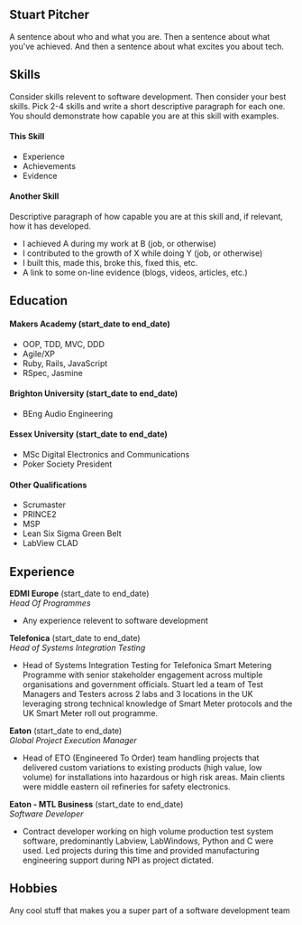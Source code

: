## Stuart Pitcher

A sentence about who and what you are. Then a sentence about what you've achieved. And then a sentence about what excites you about tech.

## Skills

Consider skills relevent to software development. Then consider your best skills. Pick 2-4 skills and write a short descriptive paragraph for each one. You should demonstrate how capable you are at this skill with examples.

#### This Skill

- Experience
- Achievements
- Evidence

#### Another Skill

Descriptive paragraph of how capable you are at this skill and, if relevant, how it has developed.

- I achieved A during my work at B (job, or otherwise)
- I contributed to the growth of X while doing Y (job, or otherwise)
- I built this, made this, broke this, fixed this, etc.
- A link to some on-line evidence (blogs, videos, articles, etc.)

## Education

#### Makers Academy (start_date to end_date)

- OOP, TDD, MVC, DDD
- Agile/XP
- Ruby, Rails, JavaScript
- RSpec, Jasmine

#### Brighton University (start_date to end_date)

- BEng Audio Engineering

#### Essex University  (start_date to end_date)

- MSc Digital Electronics and Communications
- Poker Society President

#### Other Qualifications

- Scrumaster
- PRINCE2
- MSP
- Lean Six Sigma Green Belt
- LabView CLAD

## Experience

**EDMI Europe** (start_date to end_date)    
*Head Of Programmes* 
- Any experience relevent to software development

**Telefonica** (start_date to end_date)   
*Head of Systems Integration Testing*  
- Head of Systems Integration Testing for Telefonica Smart Metering Programme with senior stakeholder engagement across multiple organisations and government officials. Stuart led a team of Test Managers and Testers across 2 labs and 3 locations in the UK leveraging strong technical knowledge of Smart Meter protocols and the UK Smart Meter roll out programme.

**Eaton** (start_date to end_date)   
*Global Project Execution Manager*  
- Head of ETO (Engineered To Order) team handling projects that delivered custom variations to existing products (high value, low volume) for installations into hazardous or high risk areas. Main clients were middle eastern oil refineries for safety electronics.

**Eaton - MTL Business** (start_date to end_date)   
*Software Developer*  
- Contract developer working on high volume production test system software, predominantly Labview, LabWindows, Python and C were used. Led projects during this time and provided manufacturing engineering support during NPI as project dictated.

## Hobbies

Any cool stuff that makes you a super part of a software development team
